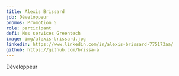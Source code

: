 ```yaml
---
title: Alexis Brissard
job: Développeur
promos: Promotion 5
role: participant
defi: Mes services Greentech
image: img/alexis-brissard.jpg
linkedin: https://www.linkedin.com/in/alexis-brissard-775173aa/
github: https://github.com/brissa-a
---
```

Développeur